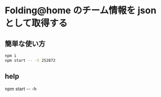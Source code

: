 # Folding@home のチーム情報を json として取得する
## 簡単な使い方
```sh
npm i
npm start -- -t 252872
```
## help
npm start -- -h
